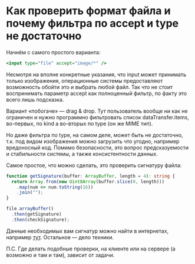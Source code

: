 # Как проверить формат файла и почему фильтра по accept и type не достаточно

Начнём с самого простого варианта:

```jsx
<input type="file" accept="image/*" />
```

Несмотря на вполне конкретные указания, что input может принимать только изображения, операционные системы предоставляют возможность обойти это и выбрать любой файл. Так что не стоит воспринимать параметр accept как полноценный фильтр, по факту это всего лишь подсказка.

Вариант «побогаче» — drag & drop. Тут пользователь вообще ни как не ограничен и нужно программно фильтровать список dataTransfer.items, во-первых, по kind а во-вторых по type (он же MIME тип).

Но даже фильтра по type, на самом деле, может быть не достаточно, т.к. под видом изображения можно загрузить что угодно, например вредоносный код. Помимо безопасности, это вопрос предсказуемости и стабильности системы, а также консистентности данных.

Самое простое, что можно сделать, это проверить сигнатуру файла:

```typescript
function getSignature(buffer: ArrayBuffer, length = 4): string {
  return Array.from(new Uint8Array(buffer.slice(0, length)))
    .map(num => num.toString(16))
    .join("");
}

file.arrayBuffer()
  .then(getSignature)
  .then(checkSignature);
```

Данные необходимых вам сигнатур можно найти в интернетах, например [тут](https://en.wikipedia.org/wiki/List_of_file_signatures). Остальное — дело техники.

П.С. Где делать подобные проверки, на клиенте или на сервере (а возможно и там и там), зависит от задачи.
